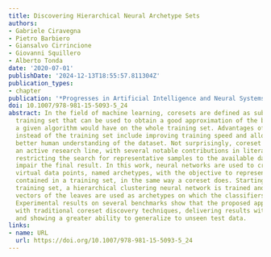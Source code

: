 ```yaml
---
title: Discovering Hierarchical Neural Archetype Sets
authors:
- Gabriele Ciravegna
- Pietro Barbiero
- Giansalvo Cirrincione
- Giovanni Squillero
- Alberto Tonda
date: '2020-07-01'
publishDate: '2024-12-13T18:55:57.811304Z'
publication_types:
- chapter
publication: '*Progresses in Artificial Intelligence and Neural Systems*'
doi: 10.1007/978-981-15-5093-5_24
abstract: In the field of machine learning, coresets are defined as subsets of the
  training set that can be used to obtain a good approximation of the behavior that
  a given algorithm would have on the whole training set. Advantages of using coresets
  instead of the training set include improving training speed and allowing for a
  better human understanding of the dataset. Not surprisingly, coreset discovery is
  an active research line, with several notable contributions in literature. Nevertheless,
  restricting the search for representative samples to the available data points might
  impair the final result. In this work, neural networks are used to create sets of
  virtual data points, named archetypes, with the objective to represent the information
  contained in a training set, in the same way a coreset does. Starting from a given
  training set, a hierarchical clustering neural network is trained and the weight
  vectors of the leaves are used as archetypes on which the classifiers are trained.
  Experimental results on several benchmarks show that the proposed approach is competitive
  with traditional coreset discovery techniques, delivering results with higher accuracy,
  and showing a greater ability to generalize to unseen test data.
links:
- name: URL
  url: https://doi.org/10.1007/978-981-15-5093-5_24
---
```

